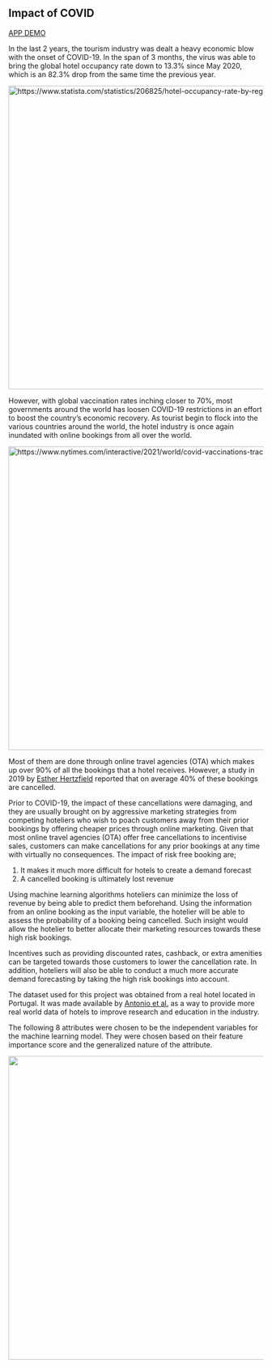 ## Impact of COVID

[APP DEMO](https://mohdshahbsh-hotel-booking-cancellation-app-hotel-app-ym27gr.streamlitapp.com/)

In the last 2 years, the tourism industry was dealt a heavy economic blow with the onset of COVID-19. In the span of 3 months, the virus was able to bring the global hotel occupancy rate down to 13.3% since May 2020, which is an 82.3% drop from the same time the previous year.

<img src="https://i.imgur.com/Yw0f4DJ.png" width="600px" alt="https://www.statista.com/statistics/206825/hotel-occupancy-rate-by-region/">

However, with global vaccination rates inching closer to 70%, most governments around the world has loosen COVID-19 restrictions in an effort to boost the country’s economic recovery. As tourist begin to flock into the various countries around the world, the hotel industry is once again inundated with online bookings from all over the world.

<img src="https://i.imgur.com/SuZsq2b.jpg" width="600px" alt="https://www.nytimes.com/interactive/2021/world/covid-vaccinations-tracker.html" >

Most of them are done through online travel agencies (OTA) which makes up over 90% of all the bookings that a hotel receives. However, a study in 2019 by [Esther Hertzfield](https://www.hotelmanagement.net/tech/study-cancelation-rate-at-40-as-otas-push-free-change-policy) reported that on average 40% of these bookings are cancelled.

Prior to COVID-19, the impact of these cancellations were damaging, and they are usually brought on by aggressive marketing strategies from competing hoteliers who wish to poach customers away from their prior bookings by offering cheaper prices through online marketing. Given that most online travel agencies (OTA) offer free cancellations to incentivise sales, customers can make cancellations for any prior bookings at any time with virtually no consequences. The impact of risk free booking are; 

1. It makes it much more difficult for hotels to create a demand forecast  
2. A cancelled booking is ultimately lost revenue

Using machine learning algorithms hoteliers can minimize the loss of revenue by being able to predict them beforehand. Using the information from an online booking as the input variable, the hotelier will be able to assess the probability of a booking being cancelled. Such insight would allow the hotelier to better allocate their marketing resources towards these high risk bookings. 

Incentives such as providing discounted rates, cashback, or extra amenities can be targeted towards those customers to lower the cancellation rate. In addition, hoteliers will also be able to conduct a much more accurate demand forecasting by taking the high risk bookings into account.

The dataset used for this project was obtained from a real hotel located in Portugal. It was made available by [Antonio et al.](https://www.kaggle.com/datasets/jessemostipak/hotel-booking-demand) as a way to provide more real world data of hotels to improve research and education in the industry.

The following 8 attributes were chosen to be the independent variables for the machine learning model. They were chosen based on their feature importance score and the generalized nature of the attribute.

<img src="https://i.imgur.com/EsDvxD6.png" width="600px" caption="Feature importance of hotel booking dataset attributes" >
